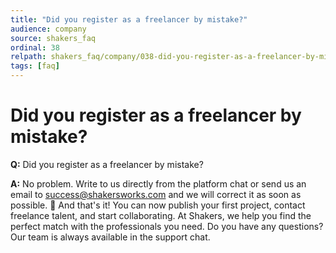 ```yaml
---
title: "Did you register as a freelancer by mistake?"
audience: company
source: shakers_faq
ordinal: 38
relpath: shakers_faq/company/038-did-you-register-as-a-freelancer-by-mistake.md
tags: [faq]
---
```


# Did you register as a freelancer by mistake?

**Q:** Did you register as a freelancer by mistake?

**A:** No problem. Write to us directly from the platform chat or send us an email to success@shakersworks.com and we will correct it as soon as possible. 🎉 And that's it!
You can now publish your first project, contact freelance talent, and start collaborating.
At Shakers, we help you find the perfect match with the professionals you need. Do you have any questions? Our team is always available in the support chat.

